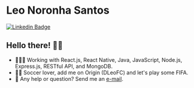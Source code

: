 # Leo Noronha Santos

[![Linkedin Badge](https://img.shields.io/badge/-LinkedIn-blue?style=flat&logo=LinkedIn&logoColor=white)](https://www.linkedin.com/in/leonardo-santos1)

## Hello there! ✌🏻

- 👨🏻‍💻 Working with React.js, React Native, Java, JavaScript, Node.js, Express.js, RESTful API, and MongoDB.
- 🤘🏻 Soccer lover, add me on Origin (DLeoFC) and let's play some FIFA.
- 📩 Any help or question? Send me an [e-mail](mailto:dev.leo.santos@gmail.com).
